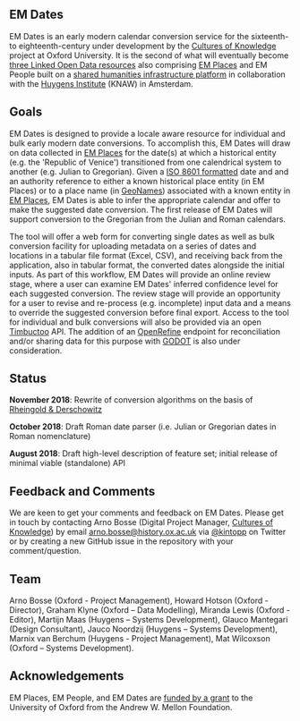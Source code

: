 ## EM Dates

EM Dates is an early modern calendar conversion service for the sixteenth- to eighteenth-century under development by the [Cultures of Knowledge][1] project at Oxford University. It is the second of what will eventually become [three Linked Open Data resources][2] also comprising [EM Places][1] and EM People built on a [shared humanities infrastructure platform][3] in collaboration with the [Huygens Institute][4] (KNAW) in Amsterdam.

## Goals

EM Dates is designed to provide a locale aware resource for individual and bulk early modern date conversions. To accomplish this, EM Dates will draw on data collected in [EM Places][1] for the date(s) at which a historical entity (e.g. the 'Republic of Venice') transitioned from one calendrical system to another (e.g. Julian to Gregorian). Given a [ISO 8601 formatted][5] date and and an authority reference to either a known historical place entity (in EM Places) or to a place name (in [GeoNames][6]) associated with a known entity in [EM Places][1], EM Dates is able to infer the appropriate calendar and offer to make the suggested date conversion. The first release of EM Dates will support  conversion to the Gregorian from the Julian and Roman calendars. 

The tool will offer a web form for converting single dates as well as bulk conversion facility for uploading metadata on a series of dates and locations in a tabular file format (Excel, CSV), and receiving back from the application, also in tabular format, the converted dates alongside the initial inputs. As part of this workflow, EM Dates will provide an online review stage, where a user can examine EM Dates' inferred confidence level for each suggested conversion. The review stage will provide an opportunity for a user to revise and re-process (e.g. incomplete) input data and a means to override the suggested conversion before final export. Access to the tool for individual and bulk conversions will also be provided via an open [Timbuctoo][3] API. The addition of an [OpenRefine][17] endpoint for reconciliation and/or sharing data for this purpose with [GODOT][15] is also under consideration.

## Status
**November 2018**: Rewrite of conversion algorithms on the basis of [Rheingold & Derschowitz][16]

**October 2018**: Draft Roman date parser (i.e. Julian or Gregorian dates in Roman nomenclature)

**August 2018**: Draft high-level description of feature set; initial release of minimal viable (standalone) API

## Feedback and Comments

We are keen to get your comments and feedback on EM Dates. Please get in touch by contacting Arno Bosse (Digital Project Manager, [Cultures of Knowledge][12]) by email [arno.bosse@history.ox.ac.uk][13] via [@kintopp][14] on Twitter or by creating a new GitHub issue in the repository with your comment/question.

## Team

Arno Bosse (Oxford - Project Management), Howard Hotson (Oxford - Director), Graham Klyne (Oxford – Data Modelling), Miranda Lewis (Oxford - Editor), Martijn Maas (Huygens – Systems Development), Glauco Mantegari (Design Consultant), Jauco Noordzij (Huygens – Systems Development), Marnix van Berchum (Huygens - Project Management), Mat Wilcoxson (Oxford – Systems Development).

## Acknowledgements

EM Places, EM People, and EM Dates are [funded by a grant][2] to the University of Oxford from the Andrew W. Mellon Foundation.

[1]: https://github.com/culturesofknowledge/emplaces
[2]:  http://www.culturesofknowledge.org/?p=8455
[3]:  https://github.com/HuygensING/timbuctoo
[4]:  https://www.huygens.knaw.nl/?lang=en
[5]: https://en.wikipedia.org/wiki/ISO_8601
[6]: https://geonames.org
[12]: http://culturesofknowledge.org
[13]: mailto:arno.bosse@history.ox.ac.uk
[14]: http://twitter.com/kintopp
[15]: https://godot.date/home
[16]: https://www.cambridge.org/core/books/calendrical-calculations/B897CA3260110348F1F7D906B8D9480D#
[17]: http://openrefine.org
